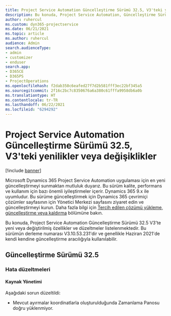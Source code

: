 ```yaml
---
title: Project Service Automation Güncelleştirme Sürümü 32.5, V3'teki yenilikler veya değişiklikler
description: Bu konuda, Project Service Automation, Güncelleştirme Sürümü 32.5, V3'teki özellikler ve düzeltmeler listelenir.
author: ruhercul
ms.custom: dyn365-projectservice
ms.date: 06/21/2021
ms.topic: article
ms.author: ruhercul
audience: Admin
search.audienceType:
- admin
- customizer
- enduser
search.app:
- D365CE
- D365PS
- ProjectOperations
ms.openlocfilehash: f2dab350c6eafed27f7d2b581fff3ec22bf345a5
ms.sourcegitcommit: 2f16c2bc7c8350676a6a380c61fffa9958db6a0b
ms.translationtype: HT
ms.contentlocale: tr-TR
ms.lasthandoff: 06/22/2021
ms.locfileid: "6294292"
---
```

# <a name="whats-new-or-changed-in-project-service-automation-update-release-325-v3"></a>Project Service Automation Güncelleştirme Sürümü 32.5, V3'teki yenilikler veya değişiklikler

[!include [banner](../includes/psa-now-project-operations.md)]

Microsoft Dynamics 365 Project Service Automation uygulaması için en yeni güncelleştirmeyi sunmaktan mutluluk duyarız. Bu sürüm kalite, performans ve kullanım için bazı önemli iyileştirmeler içerir. Dynamics 365 9.x ile uyumludur. Bu sürüme güncelleştirmek için Dynamics 365 çevrimiçi çözümler sayfasının için Yönetici Merkezi sayfasını ziyaret edin ve güncelleştirmeyi kurun. Daha fazla bilgi için [Tercih edilen çözümü yükleme, güncelleştirme veya kaldırma](/power-platform/admin/install-remove-preferred-solution) bölümüne bakın.

Bu konuda, Project Service Automation Güncelleştirme Sürümü 32.5 V3'te yeni veya değiştirilmiş özellikler ve düzeltmeler listelenmektedir. Bu sürümün derleme numarası V3.10.53.231'dir ve genellikle Haziran 2021'de kendi kendine güncelleştirme aracılığıyla kullanılabilir.

## <a name="update-release-325"></a>Güncelleştirme Sürümü 32.5

### <a name="bug-fixes"></a>Hata düzeltmeleri

#### <a name="resource-management"></a>Kaynak Yönetimi

Aşağıdaki sorun düzeltildi:

- Mevcut ayırmalar koordinatlarla oluşturulduğunda Zamanlama Panosu doğru yüklenmiyor.


